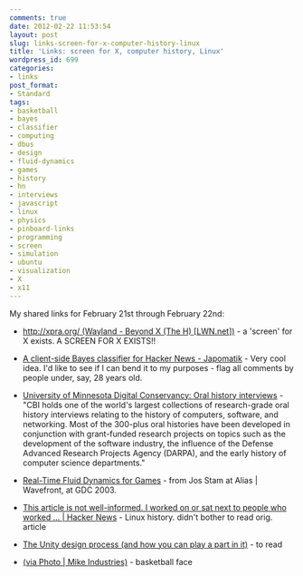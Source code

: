```yaml
---
comments: true
date: 2012-02-22 11:53:54
layout: post
slug: links-screen-for-x-computer-history-linux
title: 'Links: screen for X, computer history, Linux'
wordpress_id: 699
categories:
- links
post_format:
- Standard
tags:
- basketball
- bayes
- classifier
- computing
- dbus
- design
- fluid-dynamics
- games
- history
- hn
- interviews
- javascript
- linux
- physics
- pinboard-links
- programming
- screen
- simulation
- ubuntu
- visualization
- X
- x11
---
```


My shared links for February 21st through February 22nd:






  * [http://xpra.org/ (Wayland - Beyond X (The H) [LWN.net])](http://xpra.org/) - a 'screen' for X exists. A SCREEN FOR X EXISTS!!


  * [A client-side Bayes classifier for Hacker News - Japomatik](http://rogerbraun.net/a-client-side-bayes-classifier-for-hacker-new) - Very cool idea. I'd like to see if I can bend it to my purposes - flag all comments by people under, say, 28 years old.


  * [University of Minnesota Digital Conservancy: Oral history interviews](http://conservancy.umn.edu/handle/59493) - "CBI holds one of the world's largest collections of research-grade oral history interviews relating to the history of computers, software, and networking. Most of the 300-plus oral histories have been developed in conjunction with grant-funded research projects on topics such as the development of the software industry, the influence of the Defense Advanced Research Projects Agency (DARPA), and the early history of computer science departments."


  * [Real-Time Fluid Dynamics for Games](http://www.dgp.toronto.edu/people/stam/reality/Research/pdf/GDC03.pdf) - from Jos Stam at Alias | Wavefront, at GDC 2003.


  * [This article is not well-informed. I worked on or sat next to people who worked ... | Hacker News](http://news.ycombinator.com/item?id=3594236) - Linux history. didn't bother to read orig. article


  * [The Unity design process (and how you can play a part in it)](http://design.canonical.com/2012/02/the-unity-design-process-and-how-you-can-play-a-part-in-it/) - to read


  * [(via Photo | Mike Industries)](http://www.kungfugrippe.com/post/17727827043) - basketball face



